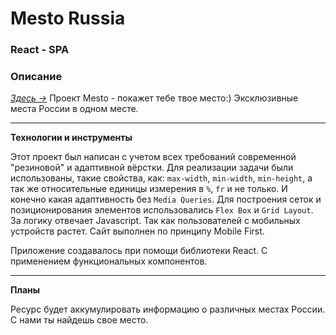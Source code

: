 # Mesto Russia

### React - SPA
### Описание

[*Здесь &rarr;*](https://tsverkunov.github.io/mesto/ "Mesta") Проект Mesto - покажет тебе твое место:)
Эксклюзивные места России в одном месте.

***

**Технологии и инструменты**

Этот проект был написан с учетом всех требований современной "резиновой" и адаптивной вёрстки. Для реализации задачи
были использованы, такие свойства, как: ```max-width```, ```min-width```, ```min-height```, а так же относительные
единицы измерения в ```%```, ```fr``` и не только. И конечно какая адаптивность без ```Media Queries```. Для построения
сеток и позиционирования элементов использовались ```Flex Box``` и ```Grid Layout```. За логику отвечает Javascript. Так как пользователей с мобильных
устройств растет. Сайт выполнен по принципу Mobile First.

Приложение создавалось при помощи библиотеки React. С применением функциональных компонентов.
***

**Планы**

Ресурс будет аккумулировать информацию о различных местах России. С нами ты найдешь свое место.
